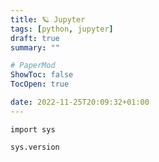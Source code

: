 ```yaml
---
title: 🪐 Jupyter
tags: [python, jupyter]
draft: true
summary: ""

# PaperMod
ShowToc: false
TocOpen: true

date: 2022-11-25T20:09:32+01:00
---
```



```jupyter
import sys

sys.version
```
